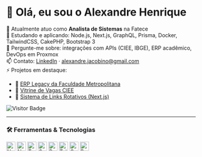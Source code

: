 # 👋 Olá, eu sou o Alexandre Henrique

🔭 Atualmente atuo como **Analista de Sistemas** na Fatece  
🌱 Estudando e aplicando: Node.js, Next.js, GraphQL, Prisma, Docker, TailwindCSS, CakePHP, Bootstrap 3  
💬 Pergunte-me sobre: integrações com APIs (CIEE, IBGE), ERP acadêmico, DevOps em Proxmox  
📫 Contato: [LinkedIn](https://www.linkedin.com/in/seu-perfil) · alexandre.jacobino@gmail.com  
⚡ Projetos em destaque:  
- 🔗 [ERP Legacy da Faculdade Metropolitana](https://github.com/Faculdade-Metropolitana/erp-legacy)  
- 💼 [Vitrine de Vagas CIEE](https://github.com/Faculdade-Metropolitana/faculdademetropolitana)  
- 🔗 [Sistema de Links Rotativos (Next.js)](https://github.com/seu-usuario/links)  

![Visitor Badge](https://komarev.com/ghpvc/?username=Alexandre-Henrique&color=blue)

---

### 🛠️ Ferramentas & Tecnologias

<p align="left">
  <img alt="Node.js" src="https://img.shields.io/badge/Node.js-339933?logo=node.js&logoColor=white" height="24"/>
  <img alt="Next.js" src="https://img.shields.io/badge/Next.js-000000?logo=next.js&logoColor=white" height="24"/>
  <img alt="TypeScript" src="https://img.shields.io/badge/TypeScript-3178C6?logo=typescript&logoColor=white" height="24"/>
  <img alt="GraphQL" src="https://img.shields.io/badge/GraphQL-E10098?logo=graphql&logoColor=white" height="24"/>
  <img alt="Docker" src="https://img.shields.io/badge/Docker-2496ED?logo=docker&logoColor=white" height="24"/>
  <img alt="TailwindCSS" src="https://img.shields.io/badge/TailwindCSS-38B2AC?logo=tailwind-css&logoColor=white" height="24"/>
  <img alt="CakePHP" src="https://img.shields.io/badge/CakePHP-CC0A0A?logo=cakephp&logoColor=white" height="24"/>
  <img alt="Bootstrap" src="https://img.shields.io/badge/Bootstrap-7952B3?logo=bootstrap&logoColor=white" height="24"/>
</p>
